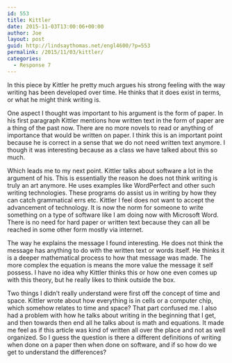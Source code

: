 ```yaml
---
id: 553
title: Kittler
date: 2015-11-03T13:00:06+00:00
author: Joe
layout: post
guid: http://lindsaythomas.net/engl4600/?p=553
permalink: /2015/11/03/kittler/
categories:
  - Response 7
---
```

In this piece by Kittler he pretty much argues his strong feeling with the way writing has been developed over time. He thinks that it does exist in terms, or what he might think writing is.

One aspect I thought was important to his argument is the form of paper. In his first paragraph Kittler mentions how written text in the form of paper are a thing of the past now. There are no more novels to read or anything of importance that would be written on paper. I think this is an important point because he is correct in a sense that we do not need written text anymore. I though it was interesting because as a class we have talked about this so much.

Which leads me to my next point. Kittler talks about software a lot in the argument of his. This is essentially the reason he does not think writing is truly an art anymore. He uses examples like WordPerfect and other such writing technologies. These programs do assist us in writing by how they can catch grammatical errs etc. Kittler I feel does not want to accept the advancement of technology. It is now the norm for someone to write something on a type of software like I am doing now with Microsoft Word. There is no need for hard paper or written text because they can all be reached in some other form mostly via internet.

The way he explains the message I found interesting. He does not think the message has anything to do with the written text or words itself. He thinks it is a deeper mathematical process to how that message was made. The more complex the equation is means the more value the message it self possess. I have no idea why Kittler thinks this or how one even comes up with this theory, but he really likes to think outside the box.

Two things I didn’t really understand were first off the concept of time and space. Kittler wrote about how everything is in cells or a computer chip, which somehow relates to time and space? That part confused me. I also had a problem with how he talks about writing in the beginning that I get, and then towards then end all he talks about is math and equations. It made me feel as if this article was kind of written all over the place and not as well organized. So I guess the question is there a different definitions of writing when done on a paper then when done on software, and if so how do we get to understand the differences?